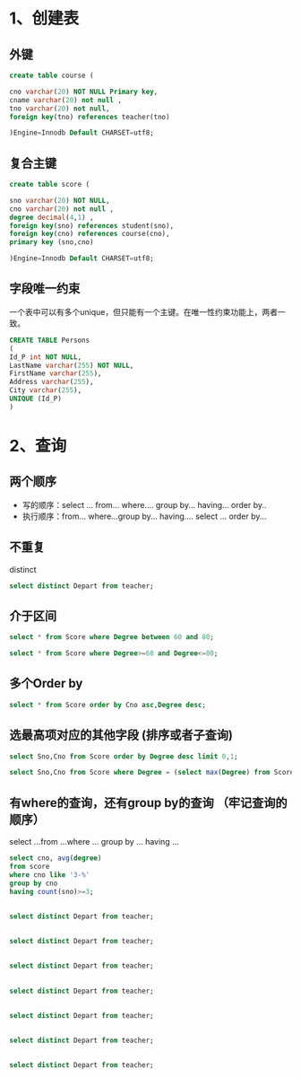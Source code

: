 # 1、创建表

## 外键

```sql
create table course (

cno varchar(20) NOT NULL Primary key,
cname varchar(20) not null ,
tno varchar(20) not null,
foreign key(tno) references teacher(tno)

)Engine=Innodb Default CHARSET=utf8;
```



## 复合主键

```sql
create table score (

sno varchar(20) NOT NULL,
cno varchar(20) not null ,
degree decimal(4,1) ,
foreign key(sno) references student(sno),
foreign key(cno) references course(cno),
primary key (sno,cno)

)Engine=Innodb Default CHARSET=utf8;
```



## 字段唯一约束

一个表中可以有多个unique，但只能有一个主键。在唯一性约束功能上，两者一致。

```sql
CREATE TABLE Persons
(
Id_P int NOT NULL,
LastName varchar(255) NOT NULL,
FirstName varchar(255),
Address varchar(255),
City varchar(255),
UNIQUE (Id_P)
)
```



# 2、查询

## 两个顺序



- 写的顺序：select ... from... where.... group by... having... order by..
- 执行顺序：from... where...group by... having.... select ... order by...



## 不重复

distinct

```sql
select distinct Depart from teacher;
```

## 

## 介于区间

```sql
select * from Score where Degree between 60 and 80;
```

```sql
select * from Score where Degree>=60 and Degree<=80;
```

## 

## 多个Order by

```sql
select * from Score order by Cno asc,Degree desc;
```

## 

## 选最高项对应的其他字段 (排序或者子查询)

```sql
select Sno,Cno from Score order by Degree desc limit 0,1;
```

```sql
select Sno,Cno from Score where Degree = (select max(Degree) from Score);
```

## 

## 有where的查询，还有group by的查询 （牢记查询的顺序）

select ...from ...where ... group by ... having ...

```sql
select cno, avg(degree)
from score
where cno like '3-%'
group by cno
having count(sno)>=3;
```

## 

```sql
select distinct Depart from teacher;
```

## 

```sql
select distinct Depart from teacher;
```

## 

```sql
select distinct Depart from teacher;
```

## 

```sql
select distinct Depart from teacher;
```

## 

```sql
select distinct Depart from teacher;
```

## 

```sql
select distinct Depart from teacher;
```

## 

```sql
select distinct Depart from teacher;
```

